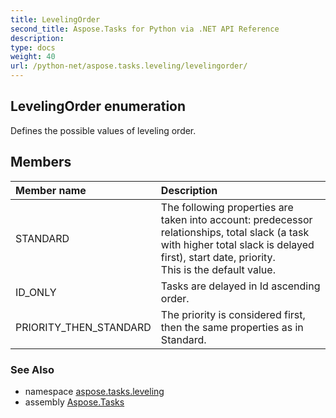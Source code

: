 ```yaml
---
title: LevelingOrder
second_title: Aspose.Tasks for Python via .NET API Reference
description: 
type: docs
weight: 40
url: /python-net/aspose.tasks.leveling/levelingorder/
---
```


## LevelingOrder enumeration

Defines the possible values of leveling order.

## Members
| Member name | Description |
| :- | :- |
|STANDARD|The following properties are taken into account: predecessor relationships, total slack (a task with higher total slack is delayed first), start date, priority.<br/>            This is the default value.|
|ID_ONLY|Tasks are delayed in Id ascending order.|
|PRIORITY_THEN_STANDARD|The priority is considered first, then the same properties as in Standard.|

### See Also

* namespace [aspose.tasks.leveling](/tasks/python-net/aspose.tasks.leveling/)
* assembly [Aspose.Tasks](/tasks/python-net/)

